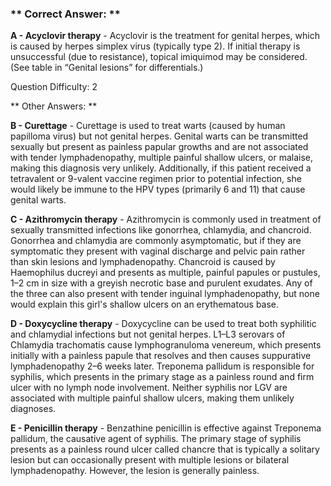 ### ** Correct Answer: **

**A - Acyclovir therapy** - Acyclovir is the treatment for genital herpes, which is caused by herpes simplex virus (typically type 2). If initial therapy is unsuccessful (due to resistance), topical imiquimod may be considered. (See table in “Genital lesions” for differentials.)

Question Difficulty: 2

** Other Answers: **

**B - Curettage** - Curettage is used to treat warts (caused by human papilloma virus) but not genital herpes. Genital warts can be transmitted sexually but present as painless papular growths and are not associated with tender lymphadenopathy, multiple painful shallow ulcers, or malaise, making this diagnosis very unlikely. Additionally, if this patient received a tetravalent or 9-valent vaccine regimen prior to potential infection, she would likely be immune to the HPV types (primarily 6 and 11) that cause genital warts.

**C - Azithromycin therapy** - Azithromycin is commonly used in treatment of sexually transmitted infections like gonorrhea, chlamydia, and chancroid. Gonorrhea and chlamydia are commonly asymptomatic, but if they are symptomatic they present with vaginal discharge and pelvic pain rather than skin lesions and lymphadenopathy. Chancroid is caused by Haemophilus ducreyi and presents as multiple, painful papules or pustules, 1–2 cm in size with a greyish necrotic base and purulent exudates. Any of the three can also present with tender inguinal lymphadenopathy, but none would explain this girl's shallow ulcers on an erythematous base.

**D - Doxycycline therapy** - Doxycycline can be used to treat both syphilitic and chlamydial infections but not genital herpes. L1–L3 serovars of Chlamydia trachomatis cause lymphogranuloma venereum, which presents initially with a painless papule that resolves and then causes suppurative lymphadenopathy 2–6 weeks later. Treponema pallidum is responsible for syphilis, which presents in the primary stage as a painless round and firm ulcer with no lymph node involvement. Neither syphilis nor LGV are associated with multiple painful shallow ulcers, making them unlikely diagnoses.

**E - Penicillin therapy** - Benzathine penicillin is effective against Treponema pallidum, the causative agent of syphilis. The primary stage of syphilis presents as a painless round ulcer called chancre that is typically a solitary lesion but can occasionally present with multiple lesions or bilateral lymphadenopathy. However, the lesion is generally painless.


